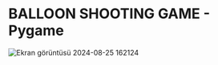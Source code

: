 
# BALLOON SHOOTING GAME - Pygame
![Ekran görüntüsü 2024-08-25 162124](https://github.com/user-attachments/assets/83b95496-dff3-4fa4-be24-8e0ded7a723d)
